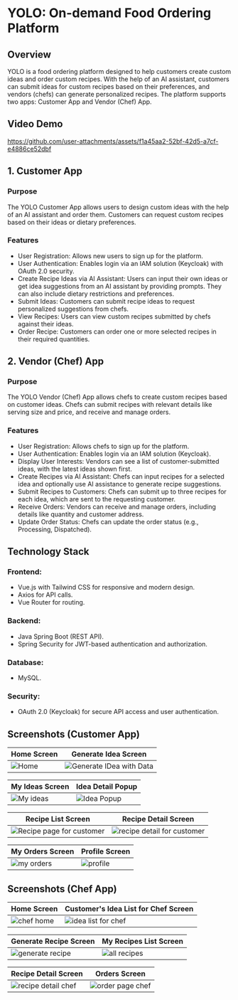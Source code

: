 # YOLO: On-demand Food Ordering Platform
## Overview
YOLO is a food ordering platform designed to help customers create custom ideas and order custom recipes. With the help of an AI assistant, customers can submit ideas for custom recipes based on their preferences, and vendors (chefs) can generate personalized recipes. The platform supports two apps: Customer App and Vendor (Chef) App.

## Video Demo

https://github.com/user-attachments/assets/f1a45aa2-52bf-42d5-a7cf-e4886ce52dbf


## 1. Customer App
### Purpose
The YOLO Customer App allows users to design custom ideas with the help of an AI assistant and order them. Customers can request custom recipes based on their ideas or dietary preferences.

### Features
* User Registration: Allows new users to sign up for the platform. </br>
* User Authentication: Enables login via an IAM solution (Keycloak) with OAuth 2.0 security. </br>
* Create Recipe Ideas via AI Assistant: Users can input their own ideas or get idea suggestions from an AI assistant by providing prompts. They can also include dietary restrictions and preferences. </br>
* Submit Ideas: Customers can submit recipe ideas to request personalized suggestions from chefs. </br>
* View Recipes: Users can view custom recipes submitted by chefs against their ideas. </br>
* Order Recipe: Customers can order one or more selected recipes in their required quantities. </br>

## 2. Vendor (Chef) App
### Purpose
The YOLO Vendor (Chef) App allows chefs to create custom recipes based on customer ideas. Chefs can submit recipes with relevant details like serving size and price, and receive and manage orders.

### Features
* User Registration: Allows chefs to sign up for the platform. </br>
* User Authentication: Enables login via an IAM solution (Keycloak). </br>
* Display User Interests: Vendors can see a list of customer-submitted ideas, with the latest ideas shown first. </br>
* Create Recipes via AI Assistant: Chefs can input recipes for a selected idea and optionally use AI assistance to generate recipe suggestions. </br>
* Submit Recipes to Customers: Chefs can submit up to three recipes for each idea, which are sent to the requesting customer. </br>
* Receive Orders: Vendors can receive and manage orders, including details like quantity and customer address. </br>
* Update Order Status: Chefs can update the order status (e.g., Processing, Dispatched). </br>
## Technology Stack
### Frontend: 
* Vue.js with Tailwind CSS for responsive and modern design. </br>
* Axios for API calls. </br>
* Vue Router for routing.
  
### Backend:
* Java Spring Boot (REST API).
* Spring Security for JWT-based authentication and authorization.

### Database: 
* MySQL.

### Security: 
* OAuth 2.0 (Keycloak) for secure API access and user authentication.

## Screenshots (Customer App)

|  Home Screen                              |  Generate Idea Screen                              |
|-----------------------------------------|-----------------------------------------|
| ![Home](https://github.com/user-attachments/assets/6087b42e-ade6-41cb-9132-7e251bf0a5b2) | ![Generate IDea with Data](https://github.com/user-attachments/assets/88abdcf7-da99-4ec0-9184-bc818e7977ce) |

|  My Ideas Screen                              |  Idea Detail Popup                               |
|-----------------------------------------|-----------------------------------------|
| ![My ideas](https://github.com/user-attachments/assets/6818d4df-4b6e-4750-b1ed-527b09ad53ce) | ![Idea Popup](https://github.com/user-attachments/assets/b3b82159-bed3-4157-89e5-41d10237d602) |

|  Recipe List Screen                              |  Recipe Detail Screen                               |
|-----------------------------------------|-----------------------------------------|
| ![Recipe page for customer](https://github.com/user-attachments/assets/d81bfc86-1c82-424e-a99f-b66053ddc464) | ![recipe detail for customer](https://github.com/user-attachments/assets/8d8ac04c-d1b2-4fb1-8891-82989de243f2) |

|  My Orders Screen                              |  Profile Screen                               |
|-----------------------------------------|-----------------------------------------|
| ![my orders](https://github.com/user-attachments/assets/031a261c-e08c-4541-90d8-f2e9d2038786) | ![profile](https://github.com/user-attachments/assets/bd73cbba-67e0-4a39-87c1-ceed8b035e52) |

## Screenshots (Chef App)

|  Home Screen                              |  Customer's Idea List for Chef Screen                              |
|-----------------------------------------|-----------------------------------------|
| ![chef home](https://github.com/user-attachments/assets/27f71f8e-d7a0-4a40-b86a-124d0dabc519) | ![idea list for chef](https://github.com/user-attachments/assets/45d9cfd6-7320-4bca-9d11-7b66c4981620) |

|  Generate Recipe Screen                              |  My Recipes List Screen                               |
|-----------------------------------------|-----------------------------------------|
| ![generate recipe](https://github.com/user-attachments/assets/053f0058-d25f-4237-b5e3-32b964c98153) | ![all recipes](https://github.com/user-attachments/assets/2450dad6-8baa-4309-bd3d-414c9aaca358) |

|  Recipe Detail Screen                              |  Orders Screen                               |
|-----------------------------------------|-----------------------------------------|
| ![recipe detail chef](https://github.com/user-attachments/assets/4f438bcc-73fb-471f-a859-6e58da50c162) | ![order page chef](https://github.com/user-attachments/assets/09c5b81e-1f6e-4391-9a32-158f58317d2d) |
